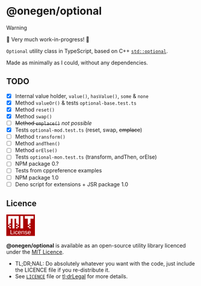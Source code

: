 # @onegen/optional

> [!WARNING]  
> 🚧 Very much work-in-progress! 🚧

`Optional` utility class in TypeScript, based on C++
[`std::optional`](https://en.cppreference.com/w/cpp/utility/optional).

Made as minimally as I could, without any dependencies.

<!--
## Compatibility

| **Runtime** | **Package** |
| ----------- | ----------- |
| Node.JS     | [NPM](#)    |
| Web         | not yet     |
| Deno        | [JSR](#)    |
| Bun         | not yet     | 
-->

## TODO

- [X] Internal value holder, `value()`, `hasValue()`, `some` & `none`
- [X] Method `valueOr()` & tests `optional-base.test.ts`
- [X] Method `reset()`
- [X] Method `swap()`
- [ ] ~~Method `emplace()`~~ *not possible*
- [X] Tests `optional-mod.test.ts` (reset, swap, ~~emplace~~)
- [ ] Method `transform()`
- [ ] Method `andThen()`
- [ ] Method `orElse()`
- [ ] Tests `optional-mon.test.ts` (transform, andThen, orElse)
- [ ] NPM package 0.?
- [ ] Tests from cppreference examples
- [ ] NPM package 1.0
- [ ] Deno script for extensions + JSR package 1.0

## Licence

<img
     alt="MIT-emblem"
     src=".github/mit.png"
     width="15%" />

**@onegen/optional** is available as an open-source utility library licenced
under the [MIT Licence](https://en.wikipedia.org/wiki/MIT_License).

- <span title="Too long; didn't read; not a lawyer">TL;DR;NAL</span>:
   Do absolutely whatever you want with the code, just include
   the LICENCE file if you re-distribute it.
- See [`LICENCE`](LICENCE) file or
   [tl;drLegal](https://www.tldrlegal.com/license/mit-license)
   for more details.

